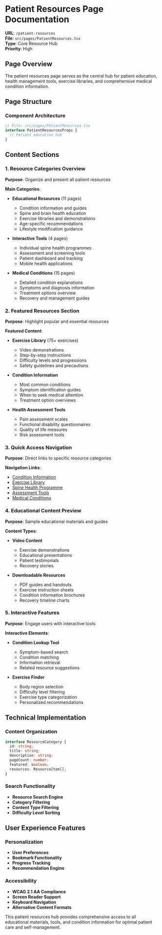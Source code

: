 # Patient Resources Page Documentation

**URL**: `/patient-resources`  
**File**: `src/pages/PatientResources.tsx`  
**Type**: Core Resource Hub  
**Priority**: High

## Page Overview

The patient resources page serves as the central hub for patient education, health management tools, exercise libraries, and comprehensive medical condition information.

## Page Structure

### Component Architecture
```typescript
// File: src/pages/PatientResources.tsx
interface PatientResourcesProps {
  // Patient education hub
}
```

## Content Sections

### 1. Resource Categories Overview
**Purpose**: Organize and present all patient resources

**Main Categories**:
- **Educational Resources** (11 pages)
  - Condition information and guides
  - Spine and brain health education
  - Exercise libraries and demonstrations
  - Age-specific recommendations
  - Lifestyle modification guidance

- **Interactive Tools** (4 pages)
  - Individual spine health programmes
  - Assessment and screening tools
  - Patient dashboard and tracking
  - Mobile health applications

- **Medical Conditions** (15 pages)
  - Detailed condition explanations
  - Symptoms and diagnosis information
  - Treatment options overview
  - Recovery and management guides

### 2. Featured Resources Section
**Purpose**: Highlight popular and essential resources

**Featured Content**:
- **Exercise Library** (75+ exercises)
  - Video demonstrations
  - Step-by-step instructions
  - Difficulty levels and progressions
  - Safety guidelines and precautions

- **Condition Information**
  - Most common conditions
  - Symptom identification guides
  - When to seek medical attention
  - Treatment option overviews

- **Health Assessment Tools**
  - Pain assessment scales
  - Functional disability questionnaires
  - Quality of life measures
  - Risk assessment tools

### 3. Quick Access Navigation
**Purpose**: Direct links to specific resource categories

**Navigation Links**:
- [Condition Information](/patient-resources/condition-information)
- [Exercise Library](/patient-resources/exercise-library)
- [Spine Health Programme](/patient-resources/individual-spine-health-programme)
- [Assessment Tools](/patient-resources/assessment-tools)
- [Medical Conditions](/patient-resources/conditions/)

### 4. Educational Content Preview
**Purpose**: Sample educational materials and guides

**Content Types**:
- **Video Content**
  - Exercise demonstrations
  - Educational presentations
  - Patient testimonials
  - Recovery stories

- **Downloadable Resources**
  - PDF guides and handouts
  - Exercise instruction sheets
  - Condition information brochures
  - Recovery timeline charts

### 5. Interactive Features
**Purpose**: Engage users with interactive tools

**Interactive Elements**:
- **Condition Lookup Tool**
  - Symptom-based search
  - Condition matching
  - Information retrieval
  - Related resource suggestions

- **Exercise Finder**
  - Body region selection
  - Difficulty level filtering
  - Exercise type categorization
  - Personalized recommendations

## Technical Implementation

### Content Organization
```typescript
interface ResourceCategory {
  id: string;
  title: string;
  description: string;
  pageCount: number;
  featured: boolean;
  resources: ResourceItem[];
}
```

### Search Functionality
- **Resource Search Engine**
- **Category Filtering**
- **Content Type Filtering**
- **Difficulty Level Sorting**

## User Experience Features

### Personalization
- **User Preferences**
- **Bookmark Functionality**
- **Progress Tracking**
- **Recommendation Engine**

### Accessibility
- **WCAG 2.1 AA Compliance**
- **Screen Reader Support**
- **Keyboard Navigation**
- **Alternative Content Formats**

This patient resources hub provides comprehensive access to all educational materials, tools, and condition information for optimal patient care and self-management.
